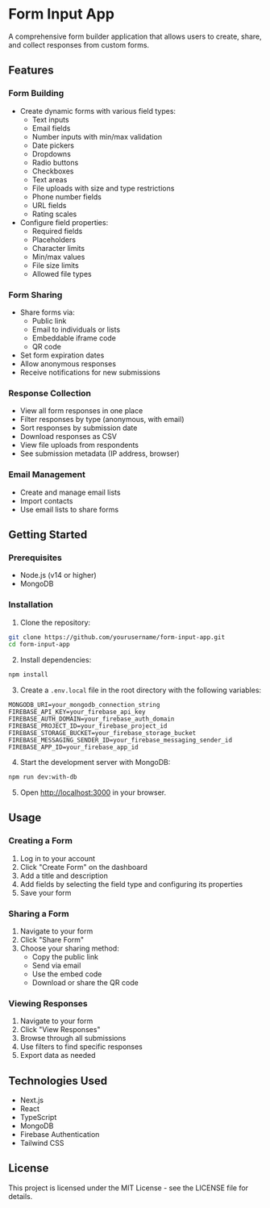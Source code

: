 # Form Input App

A comprehensive form builder application that allows users to create, share, and collect responses from custom forms.

## Features

### Form Building
- Create dynamic forms with various field types:
  - Text inputs
  - Email fields
  - Number inputs with min/max validation
  - Date pickers
  - Dropdowns
  - Radio buttons
  - Checkboxes
  - Text areas
  - File uploads with size and type restrictions
  - Phone number fields
  - URL fields
  - Rating scales
- Configure field properties:
  - Required fields
  - Placeholders
  - Character limits
  - Min/max values
  - File size limits
  - Allowed file types

### Form Sharing
- Share forms via:
  - Public link
  - Email to individuals or lists
  - Embeddable iframe code
  - QR code
- Set form expiration dates
- Allow anonymous responses
- Receive notifications for new submissions

### Response Collection
- View all form responses in one place
- Filter responses by type (anonymous, with email)
- Sort responses by submission date
- Download responses as CSV
- View file uploads from respondents
- See submission metadata (IP address, browser)

### Email Management
- Create and manage email lists
- Import contacts
- Use email lists to share forms

## Getting Started

### Prerequisites
- Node.js (v14 or higher)
- MongoDB

### Installation

1. Clone the repository:
```bash
git clone https://github.com/yourusername/form-input-app.git
cd form-input-app
```

2. Install dependencies:
```bash
npm install
```

3. Create a `.env.local` file in the root directory with the following variables:
```
MONGODB_URI=your_mongodb_connection_string
FIREBASE_API_KEY=your_firebase_api_key
FIREBASE_AUTH_DOMAIN=your_firebase_auth_domain
FIREBASE_PROJECT_ID=your_firebase_project_id
FIREBASE_STORAGE_BUCKET=your_firebase_storage_bucket
FIREBASE_MESSAGING_SENDER_ID=your_firebase_messaging_sender_id
FIREBASE_APP_ID=your_firebase_app_id
```

4. Start the development server with MongoDB:
```bash
npm run dev:with-db
```

5. Open [http://localhost:3000](http://localhost:3000) in your browser.

## Usage

### Creating a Form
1. Log in to your account
2. Click "Create Form" on the dashboard
3. Add a title and description
4. Add fields by selecting the field type and configuring its properties
5. Save your form

### Sharing a Form
1. Navigate to your form
2. Click "Share Form"
3. Choose your sharing method:
   - Copy the public link
   - Send via email
   - Use the embed code
   - Download or share the QR code

### Viewing Responses
1. Navigate to your form
2. Click "View Responses"
3. Browse through all submissions
4. Use filters to find specific responses
5. Export data as needed

## Technologies Used
- Next.js
- React
- TypeScript
- MongoDB
- Firebase Authentication
- Tailwind CSS

## License
This project is licensed under the MIT License - see the LICENSE file for details.
